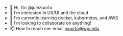 - 👋 Hi, I’m @julezporto
- 👀 I’m interested in UX/UI and the cloud
- 🌱 I’m currently learning docker, kubernetes, and AWS
- 💞️ I’m looking to collaborate on anything!
- 📫 How to reach me: email jvporto@wpi.edu

<!---
julezporto/julezporto is a ✨ special ✨ repository because its `README.md` (this file) appears on your GitHub profile.
You can click the Preview link to take a look at your changes.
--->
